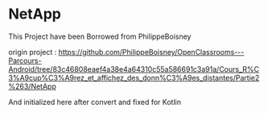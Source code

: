 # NetApp

This Project have been Borrowed from PhilippeBoisney

origin project : https://github.com/PhilippeBoisney/OpenClassrooms---Parcours-Android/tree/83c46808eaef4a38e4a64310c55a586691c3a91a/Cours_R%C3%A9cup%C3%A9rez_et_affichez_des_donn%C3%A9es_distantes/Partie2%263/NetApp

And initialized here after convert and fixed for Kotlin
